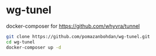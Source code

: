 # wg-tunel

docker-composer for https://github.com/whyvra/tunnel
```sh
git clone https://github.com/pomazanbohdan/wg-tunel.git
cd wg-tunel
docker-composer up -d
```